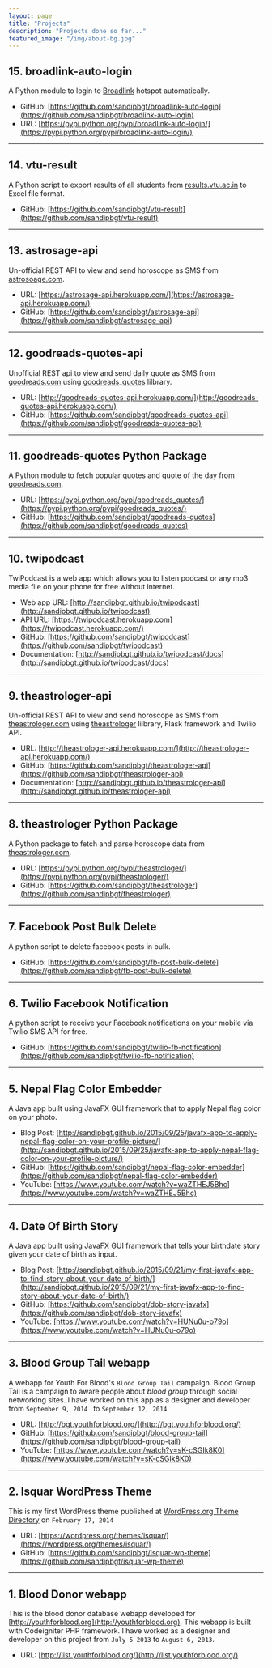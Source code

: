 ```yaml
---
layout: page
title: "Projects"
description: "Projects done so far..."
featured_image: "/img/about-bg.jpg"
---
```


## 15. broadlink-auto-login
A Python module to login to [Broadlink](http://broadlink.com.np) hotspot automatically.

* GitHub: [https://github.com/sandipbgt/broadlink-auto-login](https://github.com/sandipbgt/broadlink-auto-login)
* URL: [https://pypi.python.org/pypi/broadlink-auto-login/](https://pypi.python.org/pypi/broadlink-auto-login/)
 
<hr>

## 14. vtu-result
A Python script to export results of all students from [results.vtu.ac.in](results.vtu.ac.in) to Excel file format.

* GitHub: [https://github.com/sandipbgt/vtu-result](https://github.com/sandipbgt/vtu-result)

<hr>

## 13. astrosage-api
Un-official REST API to view and send horoscope as SMS from
[astrosoage.com](http://astrosoage.com).

* URL: [https://astrosage-api.herokuapp.com/](https://astrosage-api.herokuapp.com/)
* GitHub: [https://github.com/sandipbgt/astrosage-api](https://github.com/sandipbgt/astrosage-api)

<hr>

## 12. goodreads-quotes-api
Unofficial REST api to view and send daily quote as SMS from [goodreads.com](goodreads.com) using [goodreads_quotes](https://pypi.python.org/pypi/goodreads_quotes/) lilbrary.

* URL: [http://goodreads-quotes-api.herokuapp.com/](http://goodreads-quotes-api.herokuapp.com/)
* GitHub: [https://github.com/sandipbgt/goodreads-quotes-api](https://github.com/sandipbgt/goodreads-quotes-api)

<hr>

## 11. goodreads-quotes Python Package
A Python module to fetch popular quotes and quote of the day from [goodreads.com](goodreads.com).

* URL: [https://pypi.python.org/pypi/goodreads_quotes/](https://pypi.python.org/pypi/goodreads_quotes/)
* GitHub: [https://github.com/sandipbgt/goodreads-quotes](https://github.com/sandipbgt/goodreads-quotes)

<hr>

## 10. twipodcast
TwiPodcast is a web app which allows you to listen podcast or any mp3 media file on your phone for free without internet.

* Web app URL: [http://sandipbgt.github.io/twipodcast](http://sandipbgt.github.io/twipodcast)
* API URL: [https://twipodcast.herokuapp.com](https://twipodcast.herokuapp.com/)
* GitHub: [https://github.com/sandipbgt/twipodcast](https://github.com/sandipbgt/twipodcast)
* Documentation: [http://sandipbgt.github.io/twipodcast/docs](http://sandipbgt.github.io/twipodcast/docs)

<hr>

## 9. theastrologer-api
Un-official REST API to view and send horoscope as SMS from
[theastrologer.com](http://theastrologer.com) using
[theastrologer](https://pypi.python.org/pypi/theastrologer/)
lilbrary, Flask framework and Twilio API.

* URL: [http://theastrologer-api.herokuapp.com/](http://theastrologer-api.herokuapp.com/)
* GitHub: [https://github.com/sandipbgt/theastrologer-api](https://github.com/sandipbgt/theastrologer-api)
* Documentation: [http://sandipbgt.github.io/theastrologer-api](http://sandipbgt.github.io/theastrologer-api)

<hr>

## 8. theastrologer Python Package
A Python package to fetch and parse horoscope data from [theastrologer.com](htt://theastrologer.com).

* URL: [https://pypi.python.org/pypi/theastrologer/](https://pypi.python.org/pypi/theastrologer/)
* GitHub: [https://github.com/sandipbgt/theastrologer](https://github.com/sandipbgt/theastrologer)

<hr>

## 7. Facebook Post Bulk Delete
A python script to delete facebook posts in bulk.

* GitHub: [https://github.com/sandipbgt/fb-post-bulk-delete](https://github.com/sandipbgt/fb-post-bulk-delete)

<hr>

## 6. Twilio Facebook Notification
A python script to receive your Facebook notifications on
your mobile via Twilio SMS API for free.

* GitHub: [https://github.com/sandipbgt/twilio-fb-notification](https://github.com/sandipbgt/twilio-fb-notification)

<hr>

## 5. Nepal Flag Color Embedder
A Java app built using JavaFX GUI framework that to apply
Nepal flag color on your photo.

* Blog Post: [http://sandipbgt.github.io/2015/09/25/javafx-app-to-apply-nepal-flag-color-on-your-profile-picture/](http://sandipbgt.github.io/2015/09/25/javafx-app-to-apply-nepal-flag-color-on-your-profile-picture/)
* GitHub: [https://github.com/sandipbgt/nepal-flag-color-embedder](https://github.com/sandipbgt/nepal-flag-color-embedder)
* YouTube: [https://www.youtube.com/watch?v=waZTHEJ5Bhc](https://www.youtube.com/watch?v=waZTHEJ5Bhc)

<hr>

## 4. Date Of Birth Story
A Java app built using JavaFX GUI framework that tells
your birthdate story given your date of birth as input.

* Blog Post: [http://sandipbgt.github.io/2015/09/21/my-first-javafx-app-to-find-story-about-your-date-of-birth/](http://sandipbgt.github.io/2015/09/21/my-first-javafx-app-to-find-story-about-your-date-of-birth/)
* GitHub: [https://github.com/sandipbgt/dob-story-javafx](https://github.com/sandipbgt/dob-story-javafx)
* YouTube: [https://www.youtube.com/watch?v=HUNu0u-o79o](https://www.youtube.com/watch?v=HUNu0u-o79o)

<hr>

## 3. Blood Group Tail webapp
A webapp for Youth For Blood's `Blood Group Tail` campaign. Blood Group Tail is a
campaign to aware people about *blood group* through social networking sites.
I have worked on this app as a designer and developer from `September 9, 2014 ` to `September 12, 2014`

* URL: [http://bgt.youthforblood.org/](http://bgt.youthforblood.org/)
* GitHub: [https://github.com/sandipbgt/blood-group-tail](https://github.com/sandipbgt/blood-group-tail)
* YouTube: [https://www.youtube.com/watch?v=sK-cSGIk8K0](https://www.youtube.com/watch?v=sK-cSGIk8K0)

<hr>

## 2. Isquar WordPress Theme
This is my first WordPress theme published at [WordPress.org Theme Directory](https://wordpress.org/themes/) on `February 17, 2014`

* URL: [https://wordpress.org/themes/isquar/](https://wordpress.org/themes/isquar/)
* GitHub: [https://github.com/sandipbgt/isquar-wp-theme](https://github.com/sandipbgt/isquar-wp-theme)

<hr>

## 1. Blood Donor webapp
This is the blood donor database webapp developed for [http://youthforblood.org](http://youthforblood.org).
This webapp is built with Codeigniter PHP framework.
I have worked as a designer and developer on this project from `July 5 2013` to `August 6, 2013`.

* URL: [http://list.youthforblood.org/](http://list.youthforblood.org/)